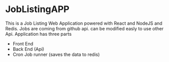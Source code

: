 # JobListingAPP
This is a Job Listing Web Application powered with React and NodeJS and Redis. Jobs are coming from github api. can be modified easly to use other Api. Application has three parts

- Front End
- Back End (Api)
- Cron Job runner (saves the data to redis)

